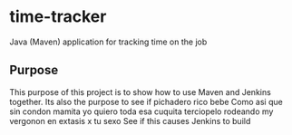 # time-tracker
Java (Maven) application for tracking time on the job

## Purpose

This purpose of this project is to show how to use Maven and Jenkins together.
Its also the purpose to see if pichadero rico bebe
Como asi que sin condon mamita yo quiero toda esa cuquita terciopelo rodeando my vergonon en extasis x tu sexo
See if this causes Jenkins to build
